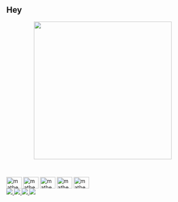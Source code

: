 ## Hey

<div align="center">
  <a href="https://github.com/MatheusBBarni">
    <img height="360em" src="https://github-readme-stats.vercel.app/api/top-langs/?username=matheusBBarni&layout=compact&theme=dracula"/>
  </a>
</div>

##

<div style="display: inline_block"><br>
  <img align="center" alt="matheus-rescript" height="30" width="40" src="https://img.shields.io/badge/rescript-13162c?style=for-the-badge&logo=Rescript&logoColor=#e6494f">
  <img align="center" alt="matheus-react" height="30" width="40" src="https://img.shields.io/badge/react-13162c?style=for-the-badge&logo=React">
  <img align="center" alt="matheus-javascript" height="30" width="40" src="https://img.shields.io/badge/javascript-13162c?style=for-the-badge&logo=Javascript">
  <img align="center" alt="matheus-typescript" height="30" width="40" src="https://img.shields.io/badge/typescript-13162c?style=for-the-badge&logo=Typescript">
  <img align="center" alt="matheus-nodejs" height="30" width="40" src="https://img.shields.io/badge/node.js-13162c?style=for-the-badge&logo=Node.js">
</div>

<div> 
  <a href="https://bio.link/matheusbbarni" target="_blank">
    <img src="https://img.shields.io/badge/website-000000?style=for-the-badge&logo=About.me&logoColor=white" target="_blank">
  </a>
  <a href="mailto:brehm.matheus@hotmail.com">
    <img src="https://img.shields.io/badge/-Gmail-%23333?style=for-the-badge&logo=gmail&logoColor=white" target="_blank">
  </a>
  <a href="https://www.linkedin.com/in/matheusbrehmbarni/" target="_blank">
    <img src="https://img.shields.io/badge/-LinkedIn-%230077B5?style=for-the-badge&logo=linkedin&logoColor=white" target="_blank">
  </a>
 	<a href="https://www.twitch.tv/barni_iwnl" target="_blank">
    <img src="https://img.shields.io/badge/Twitch-9146FF?style=for-the-badge&logo=twitch&logoColor=white" target="_blank">
  </a>
</div>